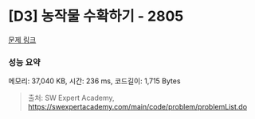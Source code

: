# [D3] 농작물 수확하기 - 2805 

[문제 링크](https://swexpertacademy.com/main/code/problem/problemDetail.do?contestProbId=AV7GLXqKAWYDFAXB) 

### 성능 요약

메모리: 37,040 KB, 시간: 236 ms, 코드길이: 1,715 Bytes



> 출처: SW Expert Academy, https://swexpertacademy.com/main/code/problem/problemList.do